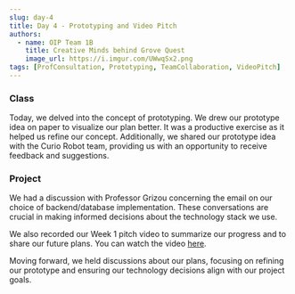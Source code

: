 ```yaml
---
slug: day-4
title: Day 4 - Prototyping and Video Pitch
authors:
  - name: OIP Team 1B
    title: Creative Minds behind Grove Quest
    image_url: https://i.imgur.com/UWwqSx2.png
tags: [ProfConsultation, Prototyping, TeamCollaboration, VideoPitch]
---
```


### Class

Today, we delved into the concept of prototyping. We drew our prototype idea on paper to visualize our plan better. It was a productive exercise as it helped us refine our concept. Additionally, we shared our prototype idea with the Curio Robot team, providing us with an opportunity to receive feedback and suggestions.

### Project

We had a discussion with Professor Grizou concerning the email on our choice of backend/database implementation. These conversations are crucial in making informed decisions about the technology stack we use.

We also recorded our Week 1 pitch video to summarize our progress and to share our future plans. You can watch the video [here](https://www.youtube.com/watch?v=gogf-5Qy81s&ab_channel=dthx2710).

Moving forward, we held discussions about our plans, focusing on refining our prototype and ensuring our technology decisions align with our project goals.
